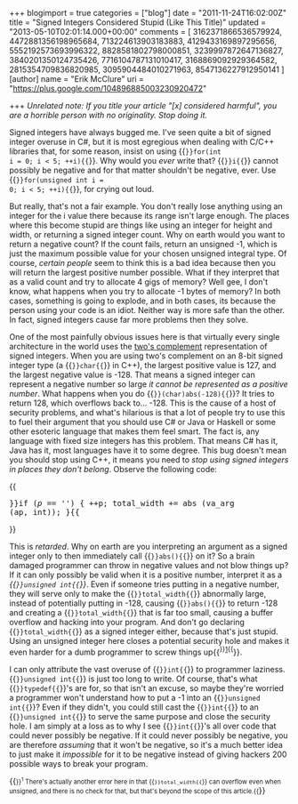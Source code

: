 +++
blogimport = true
categories = ["blog"]
date = "2011-11-24T16:02:00Z"
title = "Signed Integers Considered Stupid (Like This Title)"
updated = "2013-05-10T02:01:14.000+00:00"
comments = [ 3162371866536579924, 4472881356198965684, 713224613903183883, 4129433169897295656, 5552192573693996322, 8828581802798000851, 3239997872647136827, 3840201350124735426, 7716104787131010417, 3168869092929364582, 2815354709836820985, 3095904484010271963, 8547136227912950141 ]
[author]
name = "Erik McClure"
uri = "https://plus.google.com/104896885003230920472"

+++
*Unrelated note: If you title your article "[x] considered harmful", you are a horrible person with no originality. Stop doing it.*

Signed integers have always bugged me. I've seen quite a bit of signed integer overuse in C#, but it is most egregious when dealing with C/C++ libraries that, for some reason, insist on using {{<code>}}for(int i = 0; i < 5; ++i){{</code>}}. Why would you *ever* write that? {{<code>}}i{{</code>}} cannot possibly be negative and for that matter shouldn't be negative, ever. Use  {{<code>}}for(unsigned int i = 0; i < 5; ++i){{</code>}}, for crying out loud. 

But really, that's not a fair example. You don't really lose anything using an integer for the i value there because its range isn't large enough. The places where this become stupid are things like using an integer for height and width, or returning a signed integer count. Why on earth would you want to return a negative count? If the count fails, return an unsigned -1, which is just the maximum possible value for your chosen unsigned integral type. Of course, *certain people* seem to think this is a bad idea because then you will return the largest positive number possible. What if they interpret that as a valid count and try to allocate 4 gigs of memory? Well gee, I don't know, what happens when you try to allocate -1 bytes of memory? In both cases, something is going to explode, and in both cases, its because the person using your code is an idiot. Neither way is more safe than the other. In fact, signed integers cause far more problems then they solve. 

One of the most painfully obvious issues here is that virtually every single architecture in the world uses the [two's complement](http://en.wikipedia.org/wiki/Two's_complement) representation of signed integers. When you are using two's complement on an 8-bit signed integer type (a {{<code>}}char{{</code>}} in C++), the largest positive value is 127, and the largest negative value is -128. That means a signed integer can represent a negative number so large *it cannot be represented as a positive number*. What happens when you do {{<code>}}(char)abs(-128){{</code>}}? It tries to return 128, which overflows back to... -128. This is the cause of a host of security problems, and what's hilarious is that a lot of people try to use this to fuel their argument that you should use C# or Java or Haskell or some other esoteric language that makes them feel smart. The fact is, any language with fixed size integers has this problem. That means C# has it, Java has it, most languages have it to some degree. This bug doesn't mean you should stop using C++, it means you need to *stop using signed integers in places they don't belong*. Observe the following code:

{{<pre cpp>}}if (*p == '*')
  {
    ++p;
    total_width += abs (va_arg (ap, int));
  }{{</pre>}} 
  
This is *retarded*. Why on earth are you interpreting an argument as a signed integer only to then immediately call {{<code>}}abs(){{</code>}} on it? So a brain damaged programmer can throw in negative values and not blow things up? If it can only possibly be valid when it is a positive number, interpret it as a *{{<code>}}unsigned int{{</code>}}*. Even if someone tries putting in a negative number, they will serve only to make the {{<code>}}total_width{{</code>}} abnormally large, instead of potentially putting in -128, causing {{<code>}}abs(){{</code>}} to return -128 and creating a {{<code>}}total_width{{</code>}} that is far too small, causing a buffer overflow and hacking into your program. And don't go declaring {{<code>}}total_width{{</code>}} as a signed integer either, because that's just stupid. Using an unsigned integer here closes a potential security hole and makes it even harder for a dumb programmer to screw things up{{<sup>}}<a href="#foot1">1</a>{{</sup>}}.  

I can only attribute the vast overuse of {{<code>}}int{{</code>}} to programmer laziness. {{<code>}}unsigned int{{</code>}} is just too long to write. Of course, that's what {{<code>}}typedef{{</code>}}'s are for, so that isn't an excuse, so maybe they're worried a programmer won't understand how to put a -1 into an {{<code>}}unsigned int{{</code>}}? Even if they didn't, you could still cast the {{<code>}}int{{</code>}} to an {{<code>}}unsigned int{{</code>}} to serve the same purpose and close the security hole. I am simply at a loss as to why I see {{<code>}}int{{</code>}}'s all over code that could never possibly be negative. If it could never possibly be negative, you are therefore *assuming* that it won't be negative, so it's a much better idea to just make it *impossible* for it to be negative instead of giving hackers 200 possible ways to break your program. 


{{<span style="font-size:80%">}}<sup><a name="foot1">1</a></sup> There's actually another error here in that {{<code>}}total_width{{</code>}} can overflow even when unsigned, and there is no check for that, but that's beyond the scope of this article.{{</span>}}
